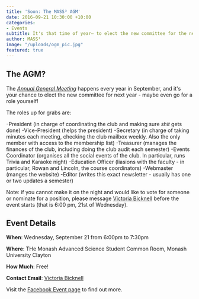 ```yaml
---
title: 'Soon: The MASS³ AGM'
date: 2016-09-21 10:30:00 +10:00
categories:
- Events
subtitle: It's that time of year— to elect the new committee for the next year!
author: MASS³
image: "/uploads/ogm_pic.jpg"
featured: true
---
```


## The AGM?

The [*Annual General Meeting*](https://www.facebook.com/events/177164336046797/) happens every year in September, and it's your chance to elect the new committee for next year - maybe even go for a role yourself!

The roles up for grabs are:

-President (in charge of coordinating the club and making sure *shit* gets done)
-Vice-President (helps the president)
-Secretary (in charge of taking minutes each meeting, checking the club mailbox weekly. Also the only member with access to the membership list)
-Treasurer (manages the finances of the club, including doing the club audit each semester)
-Events Coordinator (organises all the social events of the club. In particular, runs Trivia and Karaoke night)
-Education Officer (liasions with the faculty - in particular, Rowan and Lincoln, the course coordinators)
-Webmaster (manges the website)
-Editor (writes this exact newsletter - usually has one or two updates a semester)

Note: if you cannot make it on the night and would like to vote for someone or nominate for a position, please message [Victoria Bicknell](https://www.facebook.com/victoria.bicknell1) before the event starts (that is 6:00 pm, 21st of Wednesday).

## Event Details

**When**: Wednesday, September 21 from 6:00pm to 7:30pm

**Where**: THe Monash Advanced Science Student Common Room, Monash University Clayton

**How Much**: Free!

**Contact Email**: [Victoria Bicknell](https://www.facebook.com/victoria.bicknell1)

Visit the [Facebook Event page](https://www.facebook.com/events/177164336046797/) to find out more.

